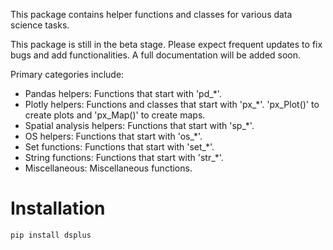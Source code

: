 This package contains helper functions and classes for various data science tasks.

This package is still in the beta stage. Please expect frequent updates to fix bugs and add functionalities. A full documentation will be added soon.

Primary categories include:
- Pandas helpers: Functions that start with 'pd_*'.
- Plotly helpers: Functions and classes that start with 'px_*'. 'px_Plot()' to create plots and 'px_Map()' to create maps.
- Spatial analysis helpers: Functions that start with 'sp_*'.
- OS helpers: Functions that start with 'os_*'.
- Set functions: Functions that start with 'set_*'.
- String functions: Functions that start with 'str_*'.
- Miscellaneous: Miscellaneous functions.

# Installation

```bash
pip install dsplus
```